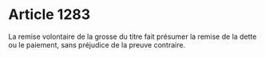 # Article 1283

La remise volontaire de la grosse du titre fait présumer la remise de la dette ou le paiement, sans préjudice de la preuve contraire.